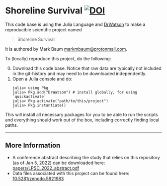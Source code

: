 # Shoreline Survival [![DOI](https://zenodo.org/badge/DOI/10.5281/zenodo.6354413.svg)](https://doi.org/10.5281/zenodo.6354413)


This code base is using the Julia Language and [DrWatson](https://juliadynamics.github.io/DrWatson.jl/stable/)
to make a reproducible scientific project named
> Shoreline Survival

It is authored by Mark Baum <markmbaum@protonmail.com>.

To (locally) reproduce this project, do the following:

0. Download this code base. Notice that raw data are typically not included in the
   git-history and may need to be downloaded independently.
1. Open a Julia console and do:
   ```
   julia> using Pkg
   julia> Pkg.add("DrWatson") # install globally, for using `quickactivate`
   julia> Pkg.activate("path/to/this/project")
   julia> Pkg.instantiate()
   ```

This will install all necessary packages for you to be able to run the scripts and
everything should work out of the box, including correctly finding local paths.

-----

## More Information

* A conference abstract describing the study that relies on this repository (as of Jan 5, 2022) can be downloaded here: [papers/LPSC_2022_abstract.pdf](papers/LPSC_2022_abstract.pdf)
* Data files associated with this project can be found here: [10.5281/zenodo.5821983](https://doi.org/10.5281/zenodo.5821983)
